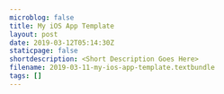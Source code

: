```yaml
---
microblog: false
title: My iOS App Template
layout: post
date: 2019-03-12T05:14:30Z
staticpage: false
shortdescription: <Short Description Goes Here>
filename: 2019-03-11-my-ios-app-template.textbundle
tags: []
---
```

